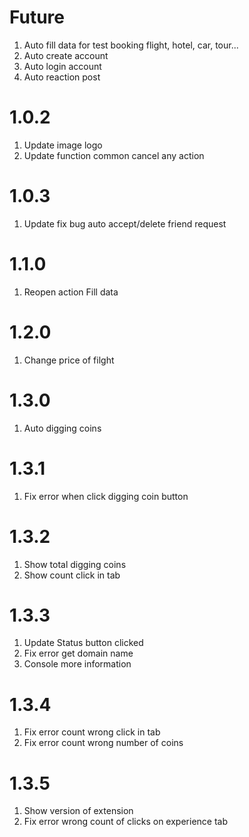 # Future

1. Auto fill data for test booking flight, hotel, car, tour...
2. Auto create account
3. Auto login account
4. Auto reaction post

# 1.0.2
1. Update image logo
2. Update function common cancel any action

# 1.0.3
1. Update fix bug auto accept/delete friend request
   
# 1.1.0
1. Reopen action Fill data

# 1.2.0
1. Change price of filght

# 1.3.0
1. Auto digging coins

# 1.3.1
1. Fix error when click digging coin button 

# 1.3.2
1. Show total digging coins
2. Show count click in tab

# 1.3.3
1. Update Status button clicked
2. Fix error get domain name
3. Console more information

# 1.3.4
1. Fix error count wrong click in tab
2. Fix error count wrong number of coins

# 1.3.5
1. Show version of extension
2. Fix error wrong count of clicks on experience tab